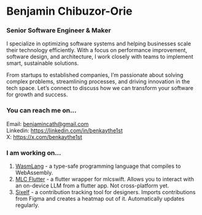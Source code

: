 # Benjamin Chibuzor-Orie
### Senior Software Engineer & Maker
I specialize in optimizing software systems and helping businesses scale their technology efficiently. With a focus on performance improvement, software design, and architecture, I work closely with teams to implement smart, sustainable solutions.

From startups to established companies, I’m passionate about solving complex problems, streamlining processes, and driving innovation in the tech space. Let’s connect to discuss how we can transform your software for growth and success.

### You can reach me on...
Email: benjamincath@gmail.com  
Linkedin: https://linkedin.com/in/benkaythe1st  
X: https://x.com/benkaythe1st

### I am working on...
1. [WasmLang](https://github.com/iambenkay/wasmlang) - a type-safe programming language that compiles to WebAssembly.
2. [MLC Flutter](https://github.com/iambenkay/mlc_flutter) - a flutter wrapper for mlcswift. Allows you to interact with an on-device LLM from a flutter app. Not cross-platform yet.
3. [Sixelf](https://sixelf.com) - a contribution tracking tool for designers. Imports contributions from Figma and creates a heatmap out of it. Automatically updates regularly.

<!--
**iambenkay/iambenkay** is a ✨ _special_ ✨ repository because its `README.md` (this file) appears on your GitHub profile.

Here are some ideas to get you started:

- 🔭 I’m currently working on ...
- 🌱 I’m currently learning ...
- 👯 I’m looking to collaborate on ...
- 🤔 I’m looking for help with ...
- 💬 Ask me about ...
- 📫 How to reach me: ...
- 😄 Pronouns: ...
- ⚡ Fun fact: ...
-->
